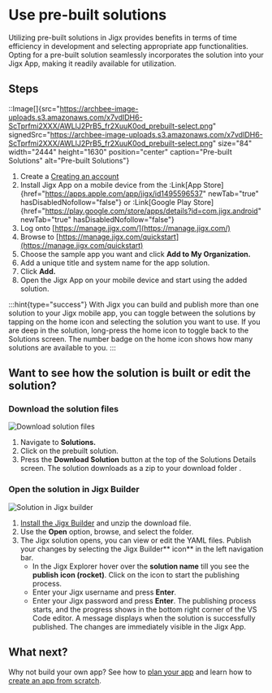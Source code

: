 # Use pre-built solutions

Utilizing pre-built solutions in Jigx provides benefits in terms of time efficiency in development and selecting appropriate app functionalities. Opting for a pre-built solution seamlessly incorporates the solution into your Jigx App, making it readily available for utilization.

## Steps

::Image[]{src="https://archbee-image-uploads.s3.amazonaws.com/x7vdIDH6-ScTprfmi2XXX/AWLlJ2PrB5_fr2XuuK0od_prebuilt-select.png" signedSrc="https://archbee-image-uploads.s3.amazonaws.com/x7vdIDH6-ScTprfmi2XXX/AWLlJ2PrB5_fr2XuuK0od_prebuilt-select.png" size="84" width="2444" height="1630" position="center" caption="Pre-built Solutions" alt="Pre-built Solutions"}

1. Create a [Creating an account](<./Creating an account.md>)
2. Install Jigx App on a mobile device from the :Link[App Store]{href="https://apps.apple.com/app/jigx/id1495596537" newTab="true" hasDisabledNofollow="false"} or :Link[Google Play Store]{href="https://play.google.com/store/apps/details?id=com.jigx.android" newTab="true" hasDisabledNofollow="false"}
3. Log onto [https://manage.jigx.com/](https://manage.jigx.com/)
4. Browse to [https://manage.jigx.com/quickstart](https://manage.jigx.com/quickstart)
5. Choose the sample app you want and click **Add to My Organization.**
6. Add a unique title and system name for the app solution.
7. Click **Add.**
8. Open the Jigx App on your mobile device and start using the added solution.

:::hint{type="success"}
With Jigx you can build and publish more than one solution to your Jigx mobile app, you can toggle between the solutions by tapping on the home icon and selecting the solution you want to use. If you are deep in the solution, long-press the home icon to toggle back to the Solutions screen. The number badge on the home icon shows how many solutions are available to you.
:::

## Want to see how the solution is built or edit the solution?

### Download the solution files

![Download solution files](https://archbee-image-uploads.s3.amazonaws.com/x7vdIDH6-ScTprfmi2XXX/AyPHsMj91cvVuhx_TMoMf_pre-built-solution.png "Download solution files")

1. Navigate to **Solutions.**
2. Click on the prebuilt solution.
3. Press the **Download Solution** button at the top of the Solutions Details screen. The solution downloads as a zip to your download folder .

### Open the solution in Jigx Builder

![Solution in Jigx builder](https://archbee-image-uploads.s3.amazonaws.com/x7vdIDH6-ScTprfmi2XXX/FdL1FqTa3Zn5CSuHxa-we_pre-built-yaml.png "Solution in Jigx builder")

1. [Install the Jigx Builder](<./Install the Jigx Builder.md>) and unzip the download file.
2. Use the **Open** option, browse, and select the folder.
3. The Jigx solution opens, you can view or edit the YAML files. Publish your changes by selecting the Jigx Builder** icon** in the left navigation bar.
   - In the Jigx Explorer hover over the **solution name** till you see the **publish** **icon (rocket)**. Click on the icon to start the publishing process.&#x20;
   - Enter your Jigx username and press **Enter**.
   - Enter your Jigx password and press **Enter**. The publishing process starts, and the progress shows in the bottom right corner of the VS Code editor. A message displays when the solution is successfully published. The changes are immediately visible in the Jigx App. &#x20;

## What next?

Why not build your own app? See how to [plan your app](<./Planning your app.md>) and learn how to [create an app from scratch](<./Create an app from scratch.md>).

